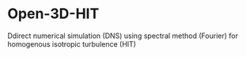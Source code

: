 # Open-3D-HIT
Ddirect numerical simulation (DNS) using spectral method (Fourier) for homogenous isotropic turbulence (HIT)
